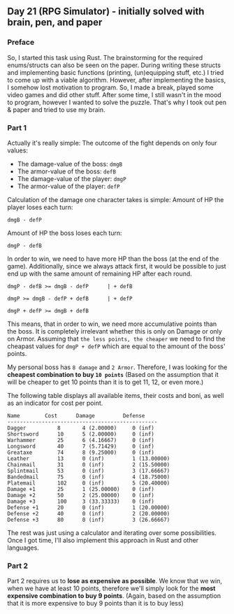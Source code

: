 ## Day 21 (RPG Simulator) - initially solved with brain, pen, and paper

### Preface

So, I started this task using Rust.
The brainstorming for the required enums/structs can also be seen on the paper.
During writing these structs and implementing basic functions (printing,
(un)equipping stuff, etc.) I tried to come up with a viable algorithm.
However, after implementing the basics, I somehow lost motivation to program.
So, I made a break, played some video games and did other stuff.
After some time, I still wasn't in the mood to program, however I wanted to
solve the puzzle.
That's why I took out pen & paper and tried to use my brain.

### Part 1
Actually it's really simple:
The outcome of the fight depends on only four values:
- The damage-value of the boss: `dmgB`
- The armor-value of the boss: `defB`
- The damage-value of the player: `dmgP`
- The armor-value of the player: `defP`

Calculation of the damage one character takes is simple:
Amount of HP the player loses each turn:
```
dmgB - defP
```
Amount of HP the boss loses each turn:
```
dmgP - defB
```

In order to win, we need to have more HP than the boss (at the end of the game).
Additionally, since we always attack first, it would be possible to just end up
with the same amount of remaining HP after each round.
```
dmgP - defB >= dmgB - defP      | + defB

dmgP >= dmgB - defP + defB      | + defP

dmgP + defP >= dmgB + defB
```

This means, that in order to win, we need more accumulative points than the
boss. It is completely irrelevant whether this is only on Damage or only on
Armor.
Assuming that `the less points, the cheaper` we need to find the cheapast values
for `dmgP + defP` which are equal to the amount of the boss' points.

My personal boss has `8 damage` and `2 Armor`.
Therefore, I was looking for the **cheapest combination to buy `10 points`**
(Based on the assumption that it will be cheaper to get 10 points
than it is to get 11, 12, or even more.)

The following table displays all available items, their costs and boni, as well
as an indicator for cost per point.

```
Name      	Cost	  Damage	     Defense
------------------------------------------------
Dagger          8       4 (2.00000)     0 (inf)
Shortsword      10      5 (2.00000)     0 (inf)
Warhammer       25      6 (4.16667)     0 (inf)
Longsword       40      7 (5.71429)     0 (inf)
Greataxe        74      8 (9.25000)     0 (inf)
Leather         13      0 (inf)         1 (13.00000)
Chainmail       31      0 (inf)         2 (15.50000)
Splintmail      53      0 (inf)         3 (17.66667)
Bandedmail      75      0 (inf)         4 (18.75000)
Platemail       102     0 (inf)         5 (20.40000)
Damage +1       25      1 (25.00000)    0 (inf)
Damage +2       50      2 (25.00000)    0 (inf)
Damage +3       100     3 (33.33333)    0 (inf)
Defense +1      20      0 (inf)         1 (20.00000)
Defense +2      40      0 (inf)         2 (20.00000)
Defense +3      80      0 (inf)         3 (26.66667)

```

The rest was just using a calculator and iterating over some possibilities.
Once I got time, I'll also implement this approach in Rust and other languages.

### Part 2
Part 2 requires us to **lose as expensive as possible**.
We know that we win, when we have at least 10 points, therefore we'll simply
look for the **most expensive combination to buy 9 points**. (Again, based on
the assumption that it is more expensive to buy 9 points than it is to buy less)
